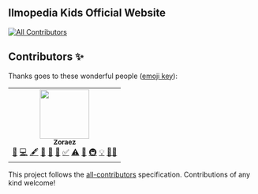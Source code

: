 ## Ilmopedia Kids Official Website
<!-- ALL-CONTRIBUTORS-BADGE:START - Do not remove or modify this section -->
[![All Contributors](https://img.shields.io/badge/all_contributors-1-orange.svg?style=flat-square)](#contributors-)
<!-- ALL-CONTRIBUTORS-BADGE:END -->

## Contributors ✨

Thanks goes to these wonderful people ([emoji key](https://allcontributors.org/docs/en/emoji-key)):

<!-- ALL-CONTRIBUTORS-LIST:START - Do not remove or modify this section -->
<!-- prettier-ignore-start -->
<!-- markdownlint-disable -->
<table>
  <tr>
    <td align="center"><a href="https://sites.google.com/view/ilmopedia-kids/home"><img src="https://avatars.githubusercontent.com/u/82158378?v=4?s=100" width="100px;" alt=""/><br /><sub><b>Zoraez</b></sub></a><br /><a href="https://github.com/IlmopediaKids/IlmopediaKids.github.io/issues?q=author%3AZI-Youtuber" title="Bug reports">🐛</a> <a href="https://github.com/IlmopediaKids/IlmopediaKids.github.io/commits?author=ZI-Youtuber" title="Code">💻</a> <a href="#content-ZI-Youtuber" title="Content">🖋</a> </a> <a href="#ideas-ZI-Youtuber" title="Ideas, Planning, & Feedback">🤔</a> <a href="#maintenance-ZI-Youtuber" title="Maintenance">🚧</a> <a href="#question-ZI-Youtuber" title="Answering Questions">💬</a> <a href="#tutorial-ZI-Youtuber" title="Tutorials">✅</a> <a href="https://github.com/IlmopediaKids/IlmopediaKids.github.io/commits?author=ZI-Youtuber" title="Tests">⚠️</a> <a href="https://github.com/IlmopediaKids/IlmopediaKids.github.io/pulls?q=is%3Apr+reviewed-by%3AZI-Youtuber" title="Reviewed Pull Requests">👀</a> <a href="#infra-ZI-Youtuber" title="Infrastructure (Hosting, Build-Tools, etc)">🚇</a> <a href="#example-ZI-Youtuber" title="Examples">💡</a> <a href="#mentoring-ZI-Youtuber" title="Mentoring">🧑‍🏫</a></td>
  </tr>
</table>

<!-- markdownlint-restore -->
<!-- prettier-ignore-end -->

<!-- ALL-CONTRIBUTORS-LIST:END -->

This project follows the [all-contributors](https://github.com/all-contributors/all-contributors) specification. Contributions of any kind welcome!

